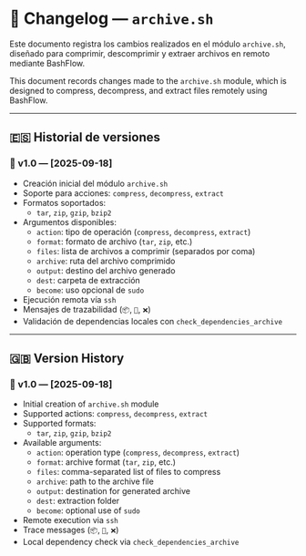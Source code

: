 # 📜 Changelog — `archive.sh`

Este documento registra los cambios realizados en el módulo `archive.sh`, diseñado para comprimir, descomprimir y extraer archivos en remoto mediante BashFlow.

This document records changes made to the `archive.sh` module, which is designed to compress, decompress, and extract files remotely using BashFlow.

---

## 🇪🇸 Historial de versiones

### 🧩 v1.0 — [2025-09-18]
- Creación inicial del módulo `archive.sh`
- Soporte para acciones: `compress`, `decompress`, `extract`
- Formatos soportados:
  - `tar`, `zip`, `gzip`, `bzip2`
- Argumentos disponibles:
  - `action`: tipo de operación (`compress`, `decompress`, `extract`)
  - `format`: formato de archivo (`tar`, `zip`, etc.)
  - `files`: lista de archivos a comprimir (separados por coma)
  - `archive`: ruta del archivo comprimido
  - `output`: destino del archivo generado
  - `dest`: carpeta de extracción
  - `become`: uso opcional de `sudo`
- Ejecución remota vía `ssh`
- Mensajes de trazabilidad (`📦`, `📂`, `❌`)
- Validación de dependencias locales con `check_dependencies_archive`

---

## 🇬🇧 Version History

### 🧩 v1.0 — [2025-09-18]
- Initial creation of `archive.sh` module  
- Supported actions: `compress`, `decompress`, `extract`  
- Supported formats:
  - `tar`, `zip`, `gzip`, `bzip2`
- Available arguments:
  - `action`: operation type (`compress`, `decompress`, `extract`)
  - `format`: archive format (`tar`, `zip`, etc.)
  - `files`: comma-separated list of files to compress
  - `archive`: path to the archive file
  - `output`: destination for generated archive
  - `dest`: extraction folder
  - `become`: optional use of `sudo`
- Remote execution via `ssh`
- Trace messages (`📦`, `📂`, `❌`)
- Local dependency check via `check_dependencies_archive`
